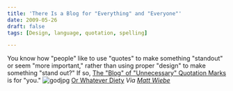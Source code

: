 ```yaml
---
title: 'There Is a Blog for "Everything" and "Everyone"'
date: 2009-05-26
draft: false
tags: [Design, language, quotation, spelling]

---
```


You know how "people" like to use "quotes" to make something "standout" or seem "more important," rather than using proper "design" to make something "stand out?" If so, [The "Blog" of "Unnecessary" Quotation Marks](http://www.unnecessaryquotes.com/) is for "you." ![godjpg](https://chrisenns.com/wp-content/uploads/2009/05/godjpg1.jpeg "godjpg") [Or Whatever Diety](http://www.unnecessaryquotes.com/2007/10/or-whatever-diety.html) _Via [Matt Wiebe](http://twitter.com/mattwiebe/status/1924175009)_